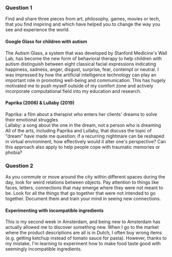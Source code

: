 ### Question 1
Find and share three pieces from art, philosophy, games, movies or tech, that you find inspiring and which have helped you to change the way you see and experience the world.

#### Google Glass for children with autism
The Autism Glass, a system that was developed by Stanford Medicine's Wall Lab, has become the new form of behavioral therapy to help children with autism 
distinguish between eight classical facial expressions indicating happiness, sadness, anger, disgust, surprise, fear, contempt or neutral. I was impressed by how the 
artificial intelligence technology can play an important role in promoting well-being and communication. This has hugely motivated me to push myself outside of my comfort zone and 
actively incorporate computational field into my education and research. 

#### Paprika (2006) & Lullaby (2019)
Paprika: a film about a therapist who enters her clients' dreams to solve their emotional struggles  
Lallaby: a song about the one in the dream, not a person who is dreaming  
All of the arts, including Paprika and Lullaby, that discuss the topic of "dream" have made me question: if a recurring nightmare can be reshaped in virtual environment, 
how effectively would it alter one's perspective? Can this approach also apply to help people cope with traumatic memories or phobia?

### Question 2
As you commute or move around the city within different spaces during the day, look for weird relations between objects. Pay attention to things like faces, letters, connections that may emerge where they were not meant to be. Look for all the things that go together that were not intended to go together. 
Document them and train your mind in seeing new connections.  

#### Experimenting with incompatible ingredients
This is my second week in Amsterdam, and being new to Amsterdam has actually allowed me to discover something new. When I go to the market where the product descriptions are 
all is in Dutch, I often buy wrong items (e.g. getting ketchup instead of tomato sauce for pasta). However, thanks to my mistake, I'm learning to experiment how to make 
food taste good with seemingly incompatible ingredients.

